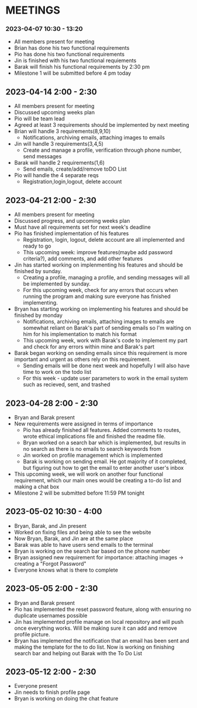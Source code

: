 # MEETINGS

### 2023-04-07 10:30 - 13:20
 * All members present for meeting
 * Brian has done his two functional requirements
 * Pio has done his two functional requirements
 * Jin is finished with his two functional requiements
 * Barak will finish his functional requirements by 2:30 pm 
 * Milestone 1 will be submitted before 4 pm today

## 2023-04-14 2:00 - 2:30
 * All members present for meeting
 * Discussed upcoming weeks plan
 * Pio will be team lead
 * Agreed at least 3 requirements should be implemented by next meeting 
 * Brian will handle 3 requirements(8,9,10)
   * Notifications, archiving emails, attaching images to emails
 * Jin will handle 3 requirements(3,4,5)
   * Create and manage a profile, verification through phone number, send messages
 * Barak will handle 2 requirements(1,6)
   * Send emails, create/add/remove toDO List
 * Pio will handle the 4 separate reqs
   * Registration,login,logout, delete account
 
## 2023-04-21 2:00 - 2:30
  * All members present for meeting
  * Discussed progress, and upcoming weeks plan
  * Must have all requirements set for next week's deadline
  * Pio has finished implementation of his features
    * Registration, login, logout, delete account are all implemented and ready to go
    * This upcoming week: improve features(maybe add password criteria?), add comments, and add other features
  * Jin has started working on implenmenting his features and should be finished by sunday. 
    * Creating a profile, managing a profile, and sending messages will all be implemented by sunday.
    * For this upcoming week, check for any errors that occurs when running the program and making sure everyone has finished implementing.
  * Bryan has starting working on implementing his features and should be finished by monday
    * Notifications, archiving emails, attaching images to emails are somewhat reliant on Barak's part of sending emails so I'm waiting on him for his implementation to match his format
    * This upcoming week, work with Barak's code to implement my part and check for any errors within mine and Barak's part 
  * Barak began working on sending emails since this requirement is more important and urgent as others rely on this requirement.
    * Sending emails will be done next week and hopefully I will also have time to work on the todo list
    * For this week - update user parameters to work in the email system such as recieved, sent, and trashed

## 2023-04-28 2:00 - 2:30
  * Bryan and Barak present
  * New requirements were assigned in terms of importance
    * Pio has already finished all features. Added comments to routes, wrote ethical implications file and finished the readme file. 
    * Bryan worked on a search bar which is implemented, but results in no search as there is no emails to search keywords from
    * Jin worked on profile management which is implemented
    * Barak is working on sending email. He got majority of it completed, but figuring out how to get the email to enter another user's inbox
  * This upcoming week, we will work on another four functional requirement, which our main ones would be creating a to-do list and making a chat box
  * Milestone 2 will be submitted before 11:59 PM tonight

## 2023-05-02 10:30 - 4:00
  * Bryan, Barak, and Jin present
  * Worked on fixing files and being able to see the website
  * Now Bryan, Barak, and Jin are at the same place
  * Barak was able to have users send emails to the terminal
  * Bryan is working on the search bar based on the phone number
  * Bryan assigned new requirement for importance: attaching images -> creating a "Forgot Password"
  * Everyone knows what is there to complete

## 2023-05-05 2:00 - 2:30
  * Bryan and Barak present
  * Pio has implemented the reset password feature, along with ensuring no duplicate usernames possible
  * Jin has implemented profile manage on local repository and will push once everything works. Will be making sure it can add and remove profile picture. 
  * Bryan has implemented the notification that an email has been sent and making the template for the to do list. Now is working on finishing search bar and helping out Barak with the To Do List

## 2023-05-12 2:00 - 2:30
  * Everyone present 
  * Jin needs to finish profile page 
  * Bryan is working on doing the chat feature
